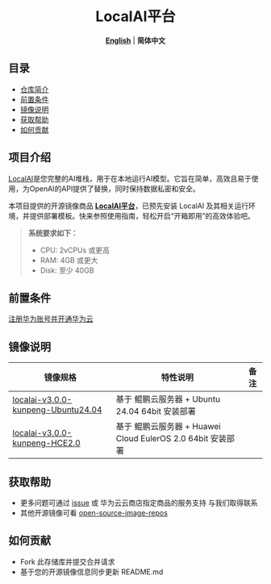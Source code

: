 <p align="center">
  <h1 align="center">LocalAI平台</h1>
  <p align="center">
    <a href="README.md"><strong>English</strong></a> | <strong>简体中文</strong>
  </p>

## 目录

- [仓库简介](#项目介绍)
- [前置条件](#前置条件)
- [镜像说明](#镜像说明)
- [获取帮助](#获取帮助)
- [如何贡献](#如何贡献)

## 项目介绍
[LocalAI](https://localai.io/)是您完整的AI堆栈，用于在本地运行AI模型。它旨在简单，高效且易于使用，为OpenAI的API提供了替换，同时保持数据私密和安全。

本项目提供的开源镜像商品 [**LocalAI平台**](https://marketplace.huaweicloud.com/hidden/contents/371db6c9-0fdb-469f-b096-61cfe61d7259#productid=OFFI1148937396495335424)，已预先安装 LocalAI 及其相关运行环境，并提供部署模板。快来参照使用指南，轻松开启“开箱即用”的高效体验吧。

> **系统要求如下：**
> - CPU: 2vCPUs 或更高
> - RAM: 4GB 或更大
> - Disk: 至少 40GB

## 前置条件
[注册华为账号并开通华为云](https://support.huaweicloud.com/usermanual-account/account_id_001.html)

## 镜像说明

| 镜像规格                                                                                                                                 | 特性说明                                           | 备注 |
|--------------------------------------------------------------------------------------------------------------------------------------|------------------------------------------------| --- |
| [localai-v3.0.0-kunpeng-Ubuntu24.04](https://marketplace.huaweicloud.com/hidden/contents/371db6c9-0fdb-469f-b096-61cfe61d7259#productid=OFFI1148937306191904768) | 基于 鲲鹏云服务器 + Ubuntu 24.04 64bit 安装部署 |  |
| [localai-v3.0.0-kunpeng-HCE2.0](https://marketplace.huaweicloud.com/hidden/contents/371db6c9-0fdb-469f-b096-61cfe61d7259#productid=OFFI1148937396495335424) | 基于 鲲鹏云服务器 + Huawei Cloud EulerOS 2.0 64bit 安装部署 |  |

## 获取帮助
- 更多问题可通过 [issue](https://github.com/HuaweiCloudDeveloper/localai-image/issues) 或 华为云云商店指定商品的服务支持 与我们取得联系
- 其他开源镜像可看 [open-source-image-repos](https://github.com/HuaweiCloudDeveloper/open-source-image-repos)

## 如何贡献
- Fork 此存储库并提交合并请求
- 基于您的开源镜像信息同步更新 README.md
